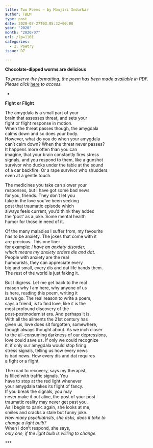 ```yaml
---
title: Two Poems – by Manjiri Indurkar
author: TBLM
type: post
date: 2020-07-27T03:05:32+00:00
year: "2020"
month: "2020/07"
url: /?p=1101
categories:
  - 2. Poetry
issue: D7

---
```

**Chocolate-dipped worms are delicious**

_To preserve the formatting, the poem has been made available in PDF. Please click_ [here][1] _to access._

*

**Fight or Flight**

The amygdala is a small part of your  
brain that assesses threat, and sets your  
fight or flight response in motion.  
When the threat passes though, the amygdala  
calms down and so does your body.  
However, what do you do when your amygdala  
can’t calm down? When the threat never passes?  
It happens more often than you can  
imagine, that your brain constantly fires stress  
signals, and you respond to them, like a gunshot  
survivor who ducks under the table at the sound  
of a car backfire. Or a rape survivor who shudders  
even at a gentle touch.

The medicines you take can slower your  
responses, but I have got some bad news  
for you, friends. They don’t let you  
take in the love you’ve been seeking  
post that traumatic episode which  
always feels current, you’d think they added  
the ‘post’ as a joke. Some mental health  
humor for those in need of it.

Of the many maladies I suffer from, my favourite  
has to be anxiety. The jokes that come with it  
are precious. This one liner  
for example: _I have an anxiety disorder,  
which means my anxiety orders dis and dat._  
People with anxiety are the real  
humourists, they can appreciate every  
big and small, every dis and dat life hands them.  
The rest of the world is just faking it.

But I digress. Let me get back to the real  
reason why I am here, why anyone of us  
is here, reading this poem, writing it  
as we go. The real reason to write a poem,  
says a friend, is to find love, like it is the  
most profound discovery of the  
post-postmodernist era. And perhaps it is.  
With all the ailments the 21st century has  
given us, love does sit forgotten, somewhere,  
though always thought about. As we inch closer  
to the all-consuming darkness of our depressions,  
love could save us. If only we could recognize  
it, if only our amygdala would stop firing  
stress signals, telling us how every news  
is bad news. How every dis and dat requires  
a fight or a flight.

The road to recovery, says my therapist,  
is filled with traffic signals. You  
have to stop at the red light whenever  
your amygdala takes its flight of fancy.  
If you break the signals, you may  
never make it out alive, the post of your post  
traumatic reality may never get past you.  
As I begin to panic again, she looks at me,  
smiles and cracks a stale but funny joke.  
_How many psychiatrists, she asks, does it take to  
change a light bulb?_  
When I don’t respond, she says,  
_only one, if the light bulb is willing to change._

\***

 [1]: http://bombayliterarymagazine.com/wp-content/uploads/2020/07/Manjiri-Poems.pdf
